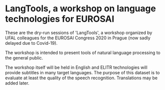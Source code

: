 # LangTools, a workshop on language technologies for EUROSAI

These are the dry-run sessions of 'LangTools', a workshop organized by UFAL
colleagues for the EUROSAI Congress 2020 in Prague (now sadly delayed due to
Covid-19).

The workshop is intended to present tools of natural language processing to the general public.

The workshop itself will be held in English and ELITR technologies will provide subtitles in many target languages. The purpose of this dataset is to evaluate at least the quality of the speech recognition. Translations may be added later.


